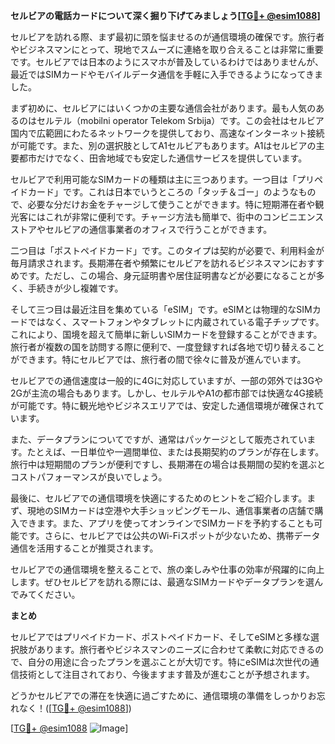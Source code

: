 **セルビアの電話カードについて深く掘り下げてみましょう[[TG💪+ @esim1088](https://t.me/s/esim1088)]**

セルビアを訪れる際、まず最初に頭を悩ませるのが通信環境の確保です。旅行者やビジネスマンにとって、現地でスムーズに連絡を取り合えることは非常に重要です。セルビアでは日本のようにスマホが普及しているわけではありませんが、最近ではSIMカードやモバイルデータ通信を手軽に入手できるようになってきました。

まず初めに、セルビアにはいくつかの主要な通信会社があります。最も人気のあるのはセルテル（mobilni operator Telekom Srbija）です。この会社はセルビア国内で広範囲にわたるネットワークを提供しており、高速なインターネット接続が可能です。また、別の選択肢としてA1セルビアもあります。A1はセルビアの主要都市だけでなく、田舎地域でも安定した通信サービスを提供しています。

セルビアで利用可能なSIMカードの種類は主に三つあります。一つ目は「プリペイドカード」です。これは日本でいうところの「タッチ＆ゴー」のようなもので、必要な分だけお金をチャージして使うことができます。特に短期滞在者や観光客にはこれが非常に便利です。チャージ方法も簡単で、街中のコンビニエンスストアやセルビアの通信事業者のオフィスで行うことができます。

二つ目は「ポストペイドカード」です。このタイプは契約が必要で、利用料金が毎月請求されます。長期滞在者や頻繁にセルビアを訪れるビジネスマンにおすすめです。ただし、この場合、身元証明書や居住証明書などが必要になることが多く、手続きが少し複雑です。

そして三つ目は最近注目を集めている「eSIM」です。eSIMとは物理的なSIMカードではなく、スマートフォンやタブレットに内蔵されている電子チップです。これにより、国境を超えて簡単に新しいSIMカードを登録することができます。旅行者が複数の国を訪問する際に便利で、一度登録すれば各地で切り替えることができます。特にセルビアでは、旅行者の間で徐々に普及が進んでいます。

セルビアでの通信速度は一般的に4Gに対応していますが、一部の郊外では3Gや2Gが主流の場合もあります。しかし、セルテルやA1の都市部では快適な4G接続が可能です。特に観光地やビジネスエリアでは、安定した通信環境が確保されています。

また、データプランについてですが、通常はパッケージとして販売されています。たとえば、一日単位や一週間単位、または長期契約のプランが存在します。旅行中は短期間のプランが便利ですし、長期滞在の場合は長期間の契約を選ぶとコストパフォーマンスが良いでしょう。

最後に、セルビアでの通信環境を快適にするためのヒントをご紹介します。まず、現地のSIMカードは空港や大手ショッピングモール、通信事業者の店舗で購入できます。また、アプリを使ってオンラインでSIMカードを予約することも可能です。さらに、セルビアでは公共のWi-Fiスポットが少ないため、携帯データ通信を活用することが推奨されます。

セルビアでの通信環境を整えることで、旅の楽しみや仕事の効率が飛躍的に向上します。ぜひセルビアを訪れる際には、最適なSIMカードやデータプランを選んでみてください。

**まとめ**

セルビアではプリペイドカード、ポストペイドカード、そしてeSIMと多様な選択肢があります。旅行者やビジネスマンのニーズに合わせて柔軟に対応できるので、自分の用途に合ったプランを選ぶことが大切です。特にeSIMは次世代の通信技術として注目されており、今後ますます普及が進むことが予想されます。

どうかセルビアでの滞在を快適に過ごすために、通信環境の準備をしっかりお忘れなく！([[TG💪+ @esim1088](https://t.me/s/esim1088)])

[[TG💪+ @esim1088](https://t.me/s/esim1088) ![Image](https://i.postimg.cc/Y0z9fWf4/image.png)]